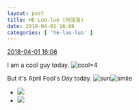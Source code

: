 ```yaml
---
layout: post
title: HE Luo-luo (何洛洛)
date: 2018-04-01 16:06
categories: [ 'he-luo-luo' ]
---
```


<div class="weibo-info">
  <a href="https://weibo.com/6117570574/Ga53i6xhu">2018-04-01 16:06</a>
</div>

I am a cool guy today. ![cool](https://img.t.sinajs.cn/t4/appstyle/expression/ext/normal/8a/pcmoren_cool2017_org.png)×4
  
But it's April Fool's Day today. ![sun](https://img.t.sinajs.cn/t4/appstyle/expression/ext/normal/e5/sun.gif)![smile](https://img.t.sinajs.cn/t4/appstyle/expression/ext/normal/5c/huanglianwx_org.gif)

<!-- more -->

<ul class="weibo-pic-list-1">
  <li class="weibo-pic">
    <a href="http://wx3.sinaimg.cn/mw690/006G0Hz8ly1fpx7wufx3qj311g0s2gsd.jpg"><img src="http://wx3.sinaimg.cn/thumb150/006G0Hz8ly1fpx7wufx3qj311g0s2gsd.jpg"/></a>
  </li>
  <li class="weibo-pic">
    <a href="http://wx2.sinaimg.cn/mw690/006G0Hz8ly1fpx7wznd5dj30u01400zm.jpg"><img src="http://wx2.sinaimg.cn/thumb150/006G0Hz8ly1fpx7wznd5dj30u01400zm.jpg"/></a>
  </li>
</ul>
